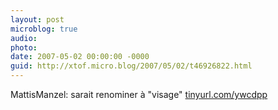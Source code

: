 ```yaml
---
layout: post
microblog: true
audio: 
photo: 
date: 2007-05-02 00:00:00 -0000
guid: http://xtof.micro.blog/2007/05/02/t46926822.html
---
```

MattisManzel: sarait renominer à "visage" [tinyurl.com/ywcdpp](http://tinyurl.com/ywcdpp)

